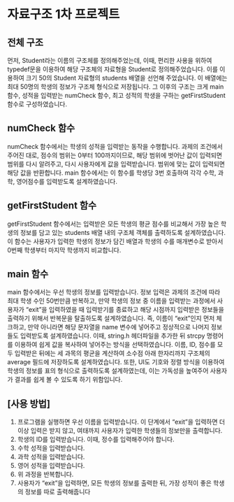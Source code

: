 # 자료구조 1차 프로젝트
## 전체 구조
먼저, Student라는 이름의 구조체를 정의해주었는데, 이때, 편리한 사용을 위하여 typedef문을 이용하여 해당 구조체의 자료형을 Student로 정의해주었습니다.
이를 이용하여 크기 50의 Student 자료형의 students 배열을 선언해 주었습니다. 이 배열에는 최대 50명의 학생의 정보가 구조체 형식으로 저장됩니다.
그 이후의 구조는 크게 main 함수, 성적을 입력받는 numCheck 함수, 최고 성적의 학생을 구하는 getFirstStudent 함수로 구성하였습니다.

## numCheck 함수
numCheck 함수에서는 학생의 성적을 입력받는 동작을 수행합니다. 과제의 조건에서 주어진 대로, 점수의 범위는 0부터 100까지이므로,
해당 범위에 벗어난 값이 입력되면 범위를 다시 알려주고, 다시 사용자에게 값을 입력받습니다. 범위에 맞는 값이 입력되면 해당 값을 반환합니다.
main 함수에서는 이 함수를 학생당 3번 호출하여 각각 수학, 과학, 영어점수를 입력받도록 설계하였습니다.

## getFirstStudent 함수
getFirstStudent 함수에서는 입력받은 모든 학생의 평균 점수를 비교해서 가장 높은 학생의 정보를 담고 있는 students 배열 내의 구조체 객체를 출력하도록 설계하였습니다.
이 함수는 사용자가 입력한 학생의 정보가 담긴 배열과 학생의 수를 매개변수로 받아서 0번째 학생부터 마지막 학생까지 비교합니다.
 
## main 함수
main 함수에서는 우선 학생의 정보를 입력받습니다. 정보 입력은 과제의 조건에 따라 최대 학생 수인 50번만큼 반복하고, 만약 학생의 정보 중 이름을 입력받는 과정에서
사용자가 “exit”을 입력하였을 때 입력받기를 종료하고 해당 시점까지 입력받은 정보들을 출력하기 위해서 반복문을 탈출하도록 설계하였습니다.
즉, 이름이 “exit”인지 먼저 체크하고, 만약 아니라면 해당 문자열을 name 변수에 넣어주고 정상적으로 나머지 정보들도 입력받도록 설계하였습니다.
이때, string.h 헤더파일을 추가한 뒤 strcpy 명령어를 이용하여 쉽게 값을 복사하여 넣어주는 방식을 선택하였습니다.
이름, ID, 점수를 모두 입력받은 뒤에는 세 과목의 평균을 계산하여 소수점 아래 한자리까지 구조체의 average 필드에 저장하도록 설계하였습니다.
또한, UI도 기호와 정렬 방식을 이용하여 학생의 정보를 표의 형식으로 출력하도록 설계하였는데, 이는 가독성을 높여주어 사용자가 결과를 쉽게 볼 수 있도록 하기 위함입니다.

## [사용 방법]
1. 프로그램을 실행하면 우선 이름을 입력받습니다. 이 단계에서 “exit”을 입력하면 더 이상 입력은 받지 않고, 여태까지 사용자가 입력한 학생들의 정보만을 출력합니다.
2. 학생의 ID를 입력받습니다. 이때, 정수를 입력해주어야 합니다.
3. 수학 성적을 입력받습니다.
4. 과학 성적을 입력받습니다.
5. 영어 성적을 입력받습니다.
6. 위 과정을 반복합니다.
7. 사용자가 “exit”을 입력하면, 모든 학생의 정보를 출력한 뒤, 가장 성적이 좋은 학생의 정보를 따로 출력해줍니다
